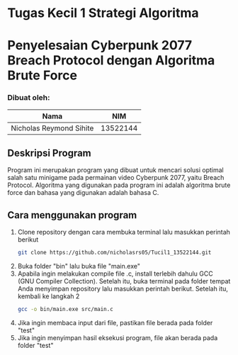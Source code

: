 # Tugas Kecil 1 Strategi Algoritma
# Penyelesaian Cyberpunk 2077 Breach Protocol dengan Algoritma Brute Force

### Dibuat oleh:
| Nama | NIM |
| -------- | --------- |
| Nicholas Reymond Sihite | 13522144 |

## Deskripsi Program
Program ini merupakan program yang dibuat untuk mencari solusi optimal salah satu minigame pada permainan video Cyberpunk 2077, yaitu Breach Protocol. Algoritma yang digunakan pada program ini adalah algoritma brute force dan bahasa yang digunakan adalah bahasa C.

## Cara menggunakan program
1. Clone repository dengan cara membuka terminal lalu masukkan perintah berikut
   ```sh
   git clone https://github.com/nicholasrs05/Tucil1_13522144.git
   ```
2. Buka folder "bin" lalu buka file "main.exe"
3. Apabila ingin melakukan compile file .c, install terlebih dahulu GCC (GNU Compiler Collection). Setelah itu, buka terminal pada folder tempat Anda menyimpan repository lalu masukkan perintah berikut. Setelah itu, kembali ke langkah 2
   ```sh
   gcc -o bin/main.exe src/main.c
   ```
4. Jika ingin membaca input dari file, pastikan file berada pada folder "test"
5. Jika ingin menyimpan hasil eksekusi program, file akan berada pada folder "test"